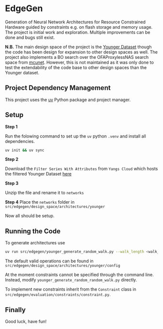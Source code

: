 # EdgeGen
Generation of Neural Network Architectures for Resource Constrained Hardware guided by constraints e.g. on flash storage and memory usage.
The project is initial work and exploration. Multiple improvements can be done and bugs still exist.

**N.B.** The main design space of the project is the [Younger Dataset](https://github.com/Yangs-AI/Younger) though the code has been design for expansion to other design spaces as well. 
The project also implements a BO search over the OFAProxylessNAS search space from [mcunet](https://github.com/mit-han-lab/mcunet).
However, this is not maintained as it was only done to test the extendability of the code base to other design spaces than the Younger dataset.

## Project Dependency Management 
This project uses the [uv](https://docs.astral.sh/uv/) Python package and project manager.

## Setup

**Step 1**

Run the folowing command to set up the `uv` python `.venv` and install all dependencies.
```sh
uv init && uv sync
```
**Step 2**

Download the `Filter Series With Attributes` from `Yangs Cloud` which hosts the filtered Younger Dataset [here](https://datasets.yangs.cloud/public/assets/4dd11295-28c6-4d5e-a6bb-0ce86bfc7c57?download=)

**Step 3**

Unzip the file and rename it to `networks`

**Step 4**
Place the `networks` folder in `src/edgegen/design_space/architectures/younger`

Now all should be setup.

## Running the Code
To generate architectures use
```sh
uv run src/edgegen/younger_generate_random_walk.py --walk_length <walk_len> --num_walks <num_walks> (optional) --valid_ops <valid_ops> (optional) --valid_input_ops <input_ops> (optional) --valid_output_ops <output_ops>
```
The default valid operations can be found in `src/edgegen/design_space/architectures/younger/config`

At the moment constraints cannot be specified through the command line. Instead, modify `younger_generate_random_random_walk.py` directly.

To implement new constraints inherit from the `Constraint` class in `src/edgegen/evaluation/constraints/constraint.py`.


## Finally

Good luck, have fun!